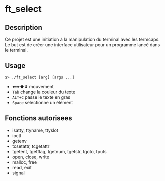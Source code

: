 # ft_select

## Description
Ce projet est une initiation à la manipulation du terminal avec les termcaps. Le but est de créer une interface utilisateur pour un programme lancé dans le terminal.

## Usage

```$> ./ft_select [arg] [args ...]```

- ⬅︎➡︎⬆︎⬇︎ mouvement
- `Tab` change la couleur du texte
- `ALT+C` passe le texte en gras
- `Space` selectionne un élément

## Fonctions autorisees

- isatty, ttyname, ttyslot
- ioctl
- getenv
- tcsetattr, tcgetattr
- tgetent, tgetflag, tgetnum, tgetstr, tgoto, tputs
- open, close, write
- malloc, free
- read, exit
- signal